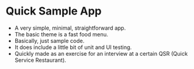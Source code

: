 # Quick Sample App

- A very simple, minimal, straightforward app. 
- The basic theme is a fast food menu. 
- Basically, just sample code. 
- It does include a little bit of unit and UI testing. 
- Quickly made as an exercise for an interview at a certain QSR (Quick Service Restaurant). 

